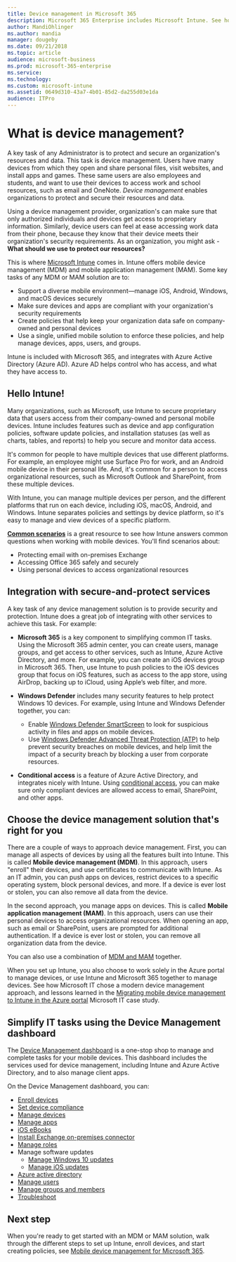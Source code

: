 ```yaml
---
title: Device management in Microsoft 365
description: Microsoft 365 Enterprise includes Microsoft Intune. See how Intune provides mobile device management and mobile application management for your organization, including common scenarios, and using Intune to deploy Microsoft 365 in your environment. 
author: MandiOhlinger 
ms.author: mandia 
manager: dougeby 
ms.date: 09/21/2018 
ms.topic: article 
audience: microsoft-business
ms.prod: microsoft-365-enterprise
ms.service: 
ms.technology: 
ms.custom: microsoft-intune 
ms.assetid: 0649d310-43a7-4b01-85d2-da255d03e1da
audience: ITPro
---
```


# What is device management? 

A key task of any Administrator is to protect and secure an organization's resources and data. This task is device management. Users have many devices from which they open and share personal files, visit websites, and install apps and games. These same users are also employees and students, and want to use their devices to access work and school resources, such as email and OneNote. *Device management* enables organizations to protect and secure their resources and data. 

Using a device management provider, organization's can make sure that only authorized individuals and devices get access to proprietary information. Similarly, device users can feel at ease accessing work data from their phone, because they know that their device meets their organization's security requirements. As an organization, you might ask - **What should we use to protect our resources?**

This is where [Microsoft Intune](https://docs.microsoft.com/intune/introduction-intune) comes in. Intune offers mobile device management (MDM) and mobile application management (MAM). Some key tasks of any MDM or MAM solution are to:

- Support a diverse mobile environment&mdash;manage iOS, Android, Windows, and macOS devices securely
- Make sure devices and apps are compliant with your organization's security requirements
- Create policies that help keep your organization data safe on company-owned and personal devices
- Use a single, unified mobile solution to enforce these policies, and help manage devices, apps, users, and groups.

Intune is included with Microsoft 365, and integrates with Azure Active Directory (Azure AD). Azure AD helps control who has access, and what they have access to.

## Hello Intune!
Many organizations, such as Microsoft, use Intune to secure proprietary data that users access from their company-owned and personal mobile devices. Intune includes features such as device and app configuration policies, software update policies, and installation statuses (as well as charts, tables, and reports) to help you secure and monitor data access.

It's common for people to have multiple devices that use different platforms. For example, an employee might use Surface Pro for work, and an Android mobile device in their personal life. And, it's common for a person to access organizational resources, such as Microsoft Outlook and SharePoint, from these multiple devices.

With Intune, you can manage multiple devices per person, and the different platforms that run on each device, including iOS, macOS, Android, and Windows. Intune separates policies and settings by device platform, so it's easy to manage and view devices of a specific platform.

**[Common scenarios](https://docs.microsoft.com/intune/common-scenarios)** is a great resource to see how Intune answers common questions when working with mobile devices. You'll find scenarios about:  
- Protecting email with on-premises Exchange
- Accessing Office 365 safely and securely
- Using personal devices to access organizational resources

## Integration with secure-and-protect services
A key task of any device management solution is to provide security and protection. Intune does a great job of integrating with other services to achieve this task. For example:

- **Microsoft 365** is a key component to simplifying common IT tasks. Using the Microsoft 365 admin center, you can create users, manage groups, and get access to other services, such as Intune, Azure Active Directory, and more. For example, you can create an iOS devices group in Microsoft 365. Then, use Intune to push policies to the iOS devices group that focus on iOS features, such as access to the app store, using AirDrop, backing up to iCloud, using Apple’s web filter, and more.

- **Windows Defender** includes many security features to help protect Windows 10 devices. For example, using Intune and Windows Defender together, you can: 

    - Enable [Windows Defender SmartScreen](https://docs.microsoft.com/intune/endpoint-protection-windows-10) to look for suspicious activity in files and apps on mobile devices. 
    - Use [Windows Defender Advanced Threat Protection (ATP)](https://docs.microsoft.com/intune/advanced-threat-protection) to help prevent security breaches on mobile devices, and help limit the impact of a security breach by blocking a user from corporate resources.

- **Conditional access** is a feature of Azure Active Directory, and integrates nicely with Intune. Using [conditional access](https://docs.microsoft.com/intune/conditional-access), you can make sure only compliant devices are allowed access to email, SharePoint, and other apps. 

## Choose the device management solution that's right for you

There are a couple of ways to approach device management. First, you can manage all aspects of devices by using all the features built into Intune. This is called **Mobile device management (MDM)**. In this approach, users "enroll" their devices, and use certificates to communicate with Intune. As an IT admin, you can push apps on devices, restrict devices to a specific operating system, block personal devices, and more. If a device is ever lost or stolen, you can also remove all data from the device. 

In the second approach, you manage apps on devices. This is called **Mobile application management (MAM)**. In this approach, users can use their personal devices to access organizational resources. When opening an app, such as email or SharePoint, users are prompted for additional authentication. If a device is ever lost or stolen, you can remove all organization data from the device. 

You can also use a combination of [MDM and MAM](https://docs.microsoft.com/intune/byod-technology-decisions) together.

When you set up Intune, you also choose to work solely in the Azure portal to manage devices, or use Intune and Microsoft 365 together to manage devices. See how Microsoft IT chose a modern device management approach, and lessons learned in the [Migrating mobile device management to Intune in the Azure portal](https://www.microsoft.com/itshowcase/Article/Content/1042/Migrating-mobile-device-management-to-Intune-in-the-Azure-portal) Microsoft IT case study. 

## Simplify IT tasks using the Device Management dashboard

The [Device Management dashboard](https://devicemanagement.portal.azure.com/) is a one-stop shop to manage and complete tasks for your mobile devices. This dashboard includes the services used for device management, including Intune and Azure Active Directory, and to also manage client apps. 

On the Device Management dashboard, you can:

- [Enroll devices](https://docs.microsoft.com/intune/device-enrollment)
- [Set device compliance](https://docs.microsoft.com/intune/device-compliance-get-started)
- [Manage devices](https://docs.microsoft.com/intune/device-management)
- [Manage apps](https://docs.microsoft.com/intune/app-management)  
- [iOS eBooks](https://docs.microsoft.com/intune/vpp-ebooks-ios)  
- [Install Exchange on-premises connector](https://docs.microsoft.com/intune/exchange-connector-install)  
- [Manage roles](https://docs.microsoft.com/intune/role-based-access-control)  
- Manage software updates
  - [Manage Windows 10 updates](https://docs.microsoft.com/intune/windows-update-for-business-configure)  
  - [Manage iOS updates](https://docs.microsoft.com/intune/software-updates-ios)  
- [Azure active directory](https://docs.microsoft.com/azure/active-directory)  
- [Manage users](https://docs.microsoft.com/azure/active-directory/fundamentals/add-users-azure-active-directory)
- [Manage groups and members](https://docs.microsoft.com/azure/active-directory/fundamentals/active-directory-manage-groups)
- [Troubleshoot](https://docs.microsoft.com/intune/help-desk-operators)

## Next step
When you're ready to get started with an MDM or MAM solution, walk through the different steps to set up Intune, enroll devices, and start creating policies, see [Mobile device management for Microsoft 365](https://docs.microsoft.com/microsoft-365/enterprise/mobility-infrastructure). 

